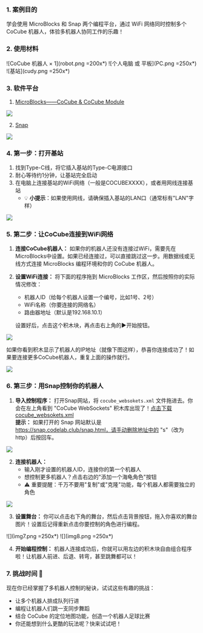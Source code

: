 ### 1. 案例目的
学会使用 MicroBlocks 和 Snap 两个编程平台，通过 WiFi 网络同时控制多个 CoCube 机器人，体验多机器人协同工作的乐趣！

### 2. 使用材料

![CoCube 机器人 × 1](robot.png =200x*)
![个人电脑 或 平板](PC.png =250x*)
![基站](cudy.png =250x*)

### 3. 软件平台

1. [MicroBlocks——CoCube & CoCube Module](https://microblocksfun.cn/run/microblocks.html#scripts=GP%20Scripts%0Adepends%20%27CoCube%27%20%27CoCube%20Module%27)

![](image-2.png)

2. [Snap](http://snap.codelab.club/snap.html)

![](img3.png)

### 4. 第一步：打开基站

1. 找到Type-C线，将它插入基站的Type-C电源接口
2. 耐心等待约1分钟，让基站完全启动
3. 在电脑上连接基站的WiFi网络（一般是COCUBEXXXX），或者用网线连接基站
   - 💡 **小提示**：如果使用网线，请确保插入基站的LAN口（通常标有"LAN"字样）

![](tr1200-1-0-4.png)


### 5. 第二步：让CoCube连接到WiFi网络

1. **连接CoCube机器人：** 如果你的机器人还没有连接过WiFi，需要先在MicroBlocks中设置。如果已经连接过，可以直接跳过这一步。用数据线或无线方式连接 MicroBlocks 编程环境和你的 CoCube 机器人。

2. **设置WiFi连接：** 将下面的程序拖到 MicroBlocks 工作区，然后按照你的实际情况修改：
   - 机器人ID（给每个机器人设置一个编号，比如1号、2号）
   - WiFi名称（你要连接的网络名）
   - 路由器地址（默认是192.168.10.1）
   
   设置好后，点击这个积木块，再点击右上角的▶️开始按钮。

![](allScripts11770207.png)

如果你看到积木显示了机器人的IP地址（就像下图这样），恭喜你连接成功了！如果要连接更多CoCube机器人，重复上面的操作就行。

![](img4.png)

### 6. 第三步：用Snap控制你的机器人

1. **导入控制程序：** 打开Snap网站，将 `cocube_websokets.xml` 文件拖进去。你会在左上角看到 "CoCube WebSockets" 积木库出现了！<a href="cocube_websokets.xml" download="cocube_websokets.xml">点击下载cocube_websokets.xml</a>  
   **提示：** 如果打开的 Snap 网站默认是 https://snap.codelab.club/snap.html，请手动删除地址中的 "s"（改为 http）后按回车。

![](img6.png)

2. **连接机器人：** 
   - 输入刚才设置的机器人ID，连接你的第一个机器人
   - 想控制更多机器人？点击右边的"添加一个海龟角色"按钮
   - ⚠️ 重要提醒：千万不要用"复制"或"克隆"功能，每个机器人都需要独立的角色

![](img5.png)

3. **设置舞台：** 你可以点击右下角的舞台，然后点击背景按钮，拖入你喜欢的舞台图片！设置后记得重新点击你要控制的角色进行编程。

![](img7.png =250x*) ![](img8.png =250x*)

4. **开始编程控制：** 机器人连接成功后，你就可以用左边的积木块自由组合程序啦！让机器人前进、后退、转弯，甚至跳舞都可以！

### 7. 挑战时间 🚀

现在你已经掌握了多机器人控制的秘诀，试试这些有趣的挑战：
- 让多个机器人排成队列行进
- 编程让机器人们跳一支同步舞蹈
- 结合 CoCube 的定位地图功能，创造一个机器人足球比赛
- 你还能想到什么更酷的玩法呢？快来试试吧！